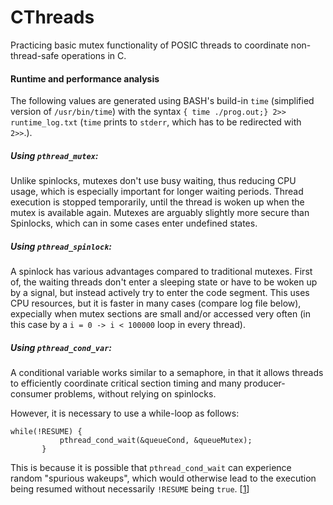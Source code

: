 # CThreads
Practicing basic mutex functionality of POSIC threads to coordinate non-thread-safe operations in C.

#### Runtime and performance analysis
The following values are generated using BASH's build-in ```time``` (simplified version of ```/usr/bin/time```) with the syntax ```{ time ./prog.out;} 2>> runtime_log.txt``` (```time``` prints to ```stderr```, which has to be redirected with ```2>>```.).

##### Using ```pthread_mutex```:
Unlike spinlocks, mutexes don't use busy waiting, thus reducing CPU usage, which is especially important for longer waiting periods. Thread execution is stopped temporarily, until the thread is woken up when the mutex is available again. Mutexes are arguably slightly more secure than Spinlocks, which can in some cases enter undefined states.

##### Using ```pthread_spinlock```:
A spinlock has various advantages compared to traditional mutexes. First of, the waiting threads don't enter a sleeping state or have to be woken up by a signal, but instead actively try to enter the code segment. This uses CPU resources, but it is faster in many cases (compare log file below), expecially when mutex sections are small and/or accessed very often (in this case by a ```i = 0 -> i < 100000``` loop in every thread).

##### Using ```pthread_cond_var```:
A conditional variable works similar to a semaphore, in that it allows threads to efficiently coordinate critical section timing and many producer-consumer problems, without relying on spinlocks.

However, it is necessary to use a while-loop as follows:

    while(!RESUME) {
               pthread_cond_wait(&queueCond, &queueMutex);
           }

This is because it is possible that ```pthread_cond_wait``` can experience random "spurious wakeups", which would otherwise lead to the execution being resumed without necessarily ```!RESUME``` being ```true```. [[1](https://stackoverflow.com/documentation/pthreads/8614/conditional-variables#t=201706051640532619188)]
